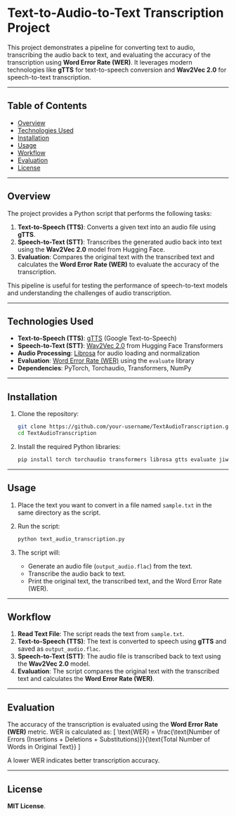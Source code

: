 # Text-to-Audio-to-Text Transcription Project

This project demonstrates a pipeline for converting text to audio, transcribing the audio back to text, and evaluating the accuracy of the transcription using **Word Error Rate (WER)**. It leverages modern technologies like **gTTS** for text-to-speech conversion and **Wav2Vec 2.0** for speech-to-text transcription.

---

## Table of Contents
- [Overview](#overview)
- [Technologies Used](#technologies-used)
- [Installation](#installation)
- [Usage](#usage)
- [Workflow](#workflow)
- [Evaluation](#evaluation)
- [License](#license)

---

## Overview

The project provides a Python script that performs the following tasks:
1. **Text-to-Speech (TTS)**: Converts a given text into an audio file using **gTTS**.
2. **Speech-to-Text (STT)**: Transcribes the generated audio back into text using the **Wav2Vec 2.0** model from Hugging Face.
3. **Evaluation**: Compares the original text with the transcribed text and calculates the **Word Error Rate (WER)** to evaluate the accuracy of the transcription.

This pipeline is useful for testing the performance of speech-to-text models and understanding the challenges of audio transcription.

---

## Technologies Used

- **Text-to-Speech (TTS)**: [gTTS](https://gtts.readthedocs.io/) (Google Text-to-Speech)
- **Speech-to-Text (STT)**: [Wav2Vec 2.0](https://huggingface.co/facebook/wav2vec2-large-960h) from Hugging Face Transformers
- **Audio Processing**: [Librosa](https://librosa.org/) for audio loading and normalization
- **Evaluation**: [Word Error Rate (WER)](https://huggingface.co/spaces/evaluate-metric/wer) using the `evaluate` library
- **Dependencies**: PyTorch, Torchaudio, Transformers, NumPy

---

## Installation

1. Clone the repository:
   ```bash
   git clone https://github.com/your-username/TextAudioTranscription.git
   cd TextAudioTranscription
   ```

2. Install the required Python libraries:
   ```bash
   pip install torch torchaudio transformers librosa gtts evaluate jiwer
   ```

---

## Usage

1. Place the text you want to convert in a file named `sample.txt` in the same directory as the script.

2. Run the script:
   ```bash
   python text_audio_transcription.py
   ```

3. The script will:
   - Generate an audio file (`output_audio.flac`) from the text.
   - Transcribe the audio back to text.
   - Print the original text, the transcribed text, and the Word Error Rate (WER).

---

## Workflow

1. **Read Text File**: The script reads the text from `sample.txt`.
2. **Text-to-Speech (TTS)**: The text is converted to speech using **gTTS** and saved as `output_audio.flac`.
3. **Speech-to-Text (STT)**: The audio file is transcribed back to text using the **Wav2Vec 2.0** model.
4. **Evaluation**: The script compares the original text with the transcribed text and calculates the **Word Error Rate (WER)**.

---

## Evaluation

The accuracy of the transcription is evaluated using the **Word Error Rate (WER)** metric. WER is calculated as:
\[
\text{WER} = \frac{\text{Number of Errors (Insertions + Deletions + Substitutions)}}{\text{Total Number of Words in Original Text}}
\]

A lower WER indicates better transcription accuracy.

---

## License

**MIT License**.
